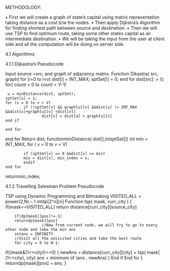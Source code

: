 METHODOLOGY:

•	First we will create a graph of state’s capital using matrix representation taking distance as a cost b/w the nodes.
•	Then apply Dijkstra’s Algorithm for finding shortest path between source and destination.
•	Then we will use TSP to find optimum route, taking some other states capital as an intermediate destination.
•	 We will be taking the input from the user at client side and all the computation will be doing on server side.



4.1	Algorithms

4.1.1	Dijkastra’s Pseudocode

Input source =src; and graph of adjacency  matrix.
Function Dikastra( src, graph)
for  (i=0 to i<v)
	dist[i] = INT_MAX;
	sptSet[i] = 0;
end for
dist[src] := 0;
for( count = 0 to count < V-1)
	
	 u = minDistance(dist, sptSet);
	sptSet[u] = 1;
	for (v = 0 to v < V)
			if (!sptSet[v] && graph[u][v] &&dist[u] != INT_MAX &&dist[u]+graph[u][v] <dist[v])
					dist[v] = dist[u] + graph[u][v]
	end if

	end for
end for
Return dist;
functionminDistance( dist[],intsptSet[])
	int min = INT_MAX,
	for ( v = 0 to v < V)
	
			if (sptSet[v] == 0 &&dist[v] <= min)
			min = dist[v], min_index = v;
			endif
	end for
returnmin_index;


4.1.2 Travelling Salesman Problem Pseudocode

TSP using Dynamic Programming and Bitmasking
             VISITED_ALL =  power(2,N) – 1
intdp[2^n][n]
              Function tsp( mask, curr_city )
     {	
		if(mask==VISITED_ALL)
		return distance[curr_city][source_city]
	
		if(dp[mask][pos]!=-1)
		returndp[mask][pos]
	                //Now from current node, we will try to go to every other node and take the min ans
		intans = INFINITY
		//Visit all the unvisited cities and take the best route
		for city = 0 to N-1:
if((mask&(1<<city))==0)
		  {
newAns  =  distance[curr_city][city]  +  tsp( mask|(1<<city), city) 
			ans = minimum of (ans , newAns)
		  }
End if
End for
	}
	returndp[mask][pos] = ans;
} 




